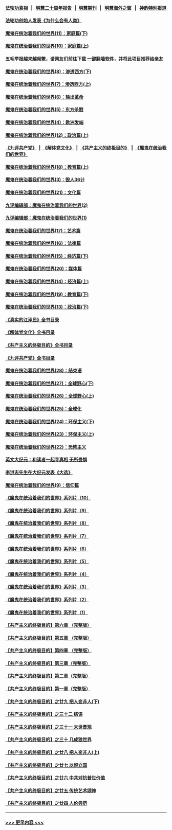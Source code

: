 #### [法轮功真相](https://github.com/gfw-breaker/truth/blob/master/README.md?t=0) &nbsp;&nbsp;|&nbsp;&nbsp; [明慧二十周年报告](https://github.com/gfw-breaker/mh-reports/blob/master/README.md?t=0) &nbsp;&nbsp;|&nbsp;&nbsp;[明慧期刊](https://github.com/gfw-breaker/mh-qikan) &nbsp;&nbsp;|&nbsp;&nbsp; [明慧海外之窗](https://github.com/gfw-breaker/mh-news/blob/master/README.md?t=0) &nbsp;&nbsp;|&nbsp;&nbsp; [神韵特别报道](https://github.com/gfw-breaker/mh-news/blob/master/shenyun.md?t=0)
#### [法轮功创始人发表《为什么会有人类》](../pages/nsc422/n13912117.md?t=04120043) 
#### [魔鬼在统治着我们的世界(11)：家庭篇(下)](../pages/nsc422/n10440961.md?t=04120043) 
#### [魔鬼在统治着我们的世界(10)：家庭篇(上)](../pages/nsc422/n10435448.md?t=04120043) 
#### 五毛举报越来越频繁，请网友们前往下载 [一键翻墙软件](https://github.com/gfw-breaker/ssr-accounts)，并将此项目推荐给亲友
#### [魔鬼在统治着我们的世界(8)：渗透西方(下)](../pages/nsc422/n10429603.md?t=04120043) 
#### [魔鬼在统治着我们的世界(7)：渗透西方(上)](../pages/nsc422/n10426013.md?t=04120043) 
#### [魔鬼在统治着我们的世界(6)：输出革命](../pages/nsc422/n10421536.md?t=04120043) 
#### [魔鬼在统治着我们的世界(5)：东方杀戮](../pages/nsc422/n10417707.md?t=04120043) 
#### [魔鬼在统治着我们的世界(4)：欧洲发端](../pages/nsc422/n10414890.md?t=04120043) 
#### [魔鬼在统治着我们的世界(12)：政治篇(上)](../pages/nsc422/n10444576.md?t=04120043) 
#### [《九评共产党》](https://github.com/begood0513/9ping.md/blob/master/README.md) &nbsp;|&nbsp; [《解体党文化》](../../../../jtdwh.md/blob/master/README.md)  &nbsp;|&nbsp; [《共产主义的终极目的》](../../../../gczydzjmd.md/blob/master/README.md) &nbsp;|&nbsp; [《魔鬼在统治我们的世界》](../../../../mgztzwmdsj.md/blob/master/README.md) 
#### [魔鬼在统治着我们的世界(18)：教育篇(上)](../pages/nsc422/n10526970.md?t=04120043) 
#### [魔鬼在统治着我们的世界(3)：毁人36计](../pages/nsc422/n10411583.md?t=04120043) 
#### [魔鬼在统治着我们的世界(21)：文化篇](../pages/nsc422/n10597706.md?t=04120043) 
#### [九评编辑部：魔鬼在统治着我们的世界(2)](../pages/nsc422/n10410036.md?t=04120043) 
#### [九评编辑部：魔鬼在统治着我们的世界(1)](../pages/nsc422/n10406825.md?t=04120043) 
#### [魔鬼在统治着我们的世界(17)：艺术篇](../pages/nsc422/n10499093.md?t=04120043) 
#### [魔鬼在统治着我们的世界(16)：法律篇](../pages/nsc422/n10485969.md?t=04120043) 
#### [魔鬼在统治着我们的世界(15)：经济篇(下)](../pages/nsc422/n10469975.md?t=04120043) 
#### [魔鬼在统治着我们的世界(20)：媒体篇](../pages/nsc422/n10586579.md?t=04120043) 
#### [魔鬼在统治着我们的世界(14)：经济篇(上)](../pages/nsc422/n10457370.md?t=04120043) 
#### [魔鬼在统治着我们的世界(19)：教育篇(下)](../pages/nsc422/n10564808.md?t=04120043) 
#### [魔鬼在统治着我们的世界(13)：政治篇(下)](../pages/nsc422/n10448270.md?t=04120043) 
#### [《真实的江泽民》全书目录](../pages/nsc422/n13721399.md?t=04120043) 
#### [《解体党文化》全书目录](../pages/nsc422/n13721157.md?t=04120043) 
#### [《共产主义的终极目的》全书目录](../pages/nsc422/n13721048.md?t=04120043) 
#### [《九评共产党》全书目录](../pages/nsc422/n13708085.md?t=04120043) 
#### [魔鬼在统治着我们的世界(28)：结束语](../pages/nsc422/n10936246.md?t=04120043) 
#### [魔鬼在统治着我们的世界(27)：全球野心(下)](../pages/nsc422/n10928319.md?t=04120043) 
#### [魔鬼在统治着我们的世界(26)：全球野心(上)](../pages/nsc422/n10900318.md?t=04120043) 
#### [魔鬼在统治着我们的世界(25)：全球化](../pages/nsc422/n10788205.md?t=04120043) 
#### [魔鬼在统治着我们的世界(24)：环保主义(下)](../pages/nsc422/n10695307.md?t=04120043) 
#### [魔鬼在统治着我们的世界(23)：环保主义(上)](../pages/nsc422/n10688613.md?t=04120043) 
#### [魔鬼在统治着我们的世界(22)：恐怖主义](../pages/nsc422/n10614727.md?t=04120043) 
#### [英文大纪元：和读者一起寻真相 无所畏惧](../pages/nsc422/n12542027.md?t=04120043) 
#### [李洪志先生在大纪元发表《大选》](../pages/nsc422/n12534746.md?t=04120043) 
#### [魔鬼在统治着我们的世界(9)：信仰篇](../pages/nsc422/n10432159.md?t=04120043) 
#### [《魔鬼在统治着我们的世界》系列片（10）](../pages/nsc422/n12292670.md?t=04120043) 
#### [《魔鬼在统治着我们的世界》系列片（9）](../pages/nsc422/n12290859.md?t=04120043) 
#### [《魔鬼在统治着我们的世界》系列片（8）](../pages/nsc422/n12287445.md?t=04120043) 
#### [《魔鬼在统治着我们的世界》系列片（7）](../pages/nsc422/n12283425.md?t=04120043) 
#### [《魔鬼在统治着我们的世界》系列片（6）](../pages/nsc422/n12282314.md?t=04120043) 
#### [《魔鬼在统治着我们的世界》系列片（5）](../pages/nsc422/n12281419.md?t=04120043) 
#### [《魔鬼在统治着我们的世界》系列片（4）](../pages/nsc422/n12274024.md?t=04120043) 
#### [《魔鬼在统治着我们的世界》系列片（3）](../pages/nsc422/n12271322.md?t=04120043) 
#### [《魔鬼在统治着我们的世界》系列片（2）](../pages/nsc422/n12269049.md?t=04120043) 
#### [《魔鬼在统治着我们的世界》系列片（1）](../pages/nsc422/n12267575.md?t=04120043) 
#### [【共产主义的终极目的】第六章 （完整版）](../pages/nsc422/n11428913.md?t=04120043) 
#### [【共产主义的终极目的】第五章 （完整版）](../pages/nsc422/n11428912.md?t=04120043) 
#### [【共产主义的终极目的】第四章 （完整版）](../pages/nsc422/n11428907.md?t=04120043) 
#### [【共产主义的终极目的】第三章（完整版）](../pages/nsc422/n11428848.md?t=04120043) 
#### [【共产主义的终极目的】第二章（完整版）](../pages/nsc422/n11428831.md?t=04120043) 
#### [【共产主义的终极目的】第一章（完整版）](../pages/nsc422/n11417651.md?t=04120043) 
#### [【共产主义的终极目的】之廿九 把人变非人(下)](../pages/nsc422/n11344140.md?t=04120043) 
#### [【共产主义的终极目的】之三十二 结语](../pages/nsc422/n11360535.md?t=04120043) 
#### [【共产主义的终极目的】之三十一 末世景观](../pages/nsc422/n11351129.md?t=04120043) 
#### [【共产主义的终极目的】之三十 几成狼世界](../pages/nsc422/n11348280.md?t=04120043) 
#### [【共产主义的终极目的】之廿八 把人变非人(上)](../pages/nsc422/n11340492.md?t=04120043) 
#### [【共产主义的终极目的】之廿七 以恨立国](../pages/nsc422/n11336944.md?t=04120043) 
#### [【共产主义的终极目的】之廿六 中共对抗普世价值](../pages/nsc422/n11324785.md?t=04120043) 
#### [【共产主义的终极目的】之廿五 传统艺术颂神](../pages/nsc422/n11296396.md?t=04120043) 
#### [【共产主义的终极目的】之廿四 人伦典范](../pages/nsc422/n11296397.md?t=04120043) 

----
#### [ >>> 更早内容 <<< ](../indexes/nsc422-earlier.md)
